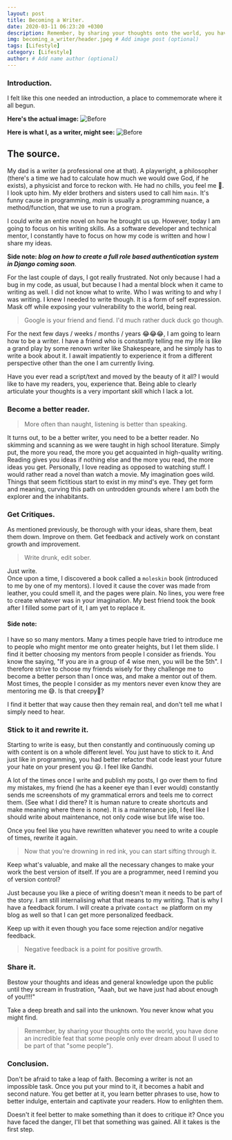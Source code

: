 ```yaml
---
layout: post
title: Becoming a Writer.
date: 2020-03-11 06:23:20 +0300
description: Remember, by sharing your thoughts onto the world, you have done an incredible feat that some people only ever dream about (I used to be part of that "some people").
img: becoming_a_writer/header.jpeg # Add image post (optional)
tags: [Lifestyle]
category: [Lifestyle]
author: # Add name author (optional)
---
```

### Introduction.
I felt like this one needed an introduction, a place to commemorate where it all begun.

**Here's the actual image:**
![Before](/blog/assets/img/becoming_a_writer/header.jpeg)

**Here is what I, as a writer, might see:**
![Before](/blog/assets/img/becoming_a_writer/after.jpeg)

## The source.
My dad is a writer (a professional one at that). A playwright, a philosopher (there's a time we had to calculate how much we would owe God, if he exists), a physicist and force to reckon with.
He had no chills, you feel me 🥶. I look upto him. My elder brothers and sisters used to call him `main`. It's funny cause in programming, _main_ is usually a programming nuance, a method/function, that we use to run a program.

I could write an entire novel on how he brought us up. However, today I am going to focus on his writing skills. As a software developer and technical mentor, I constantly have to focus on how my code is written and how I share my ideas. 

**Side note: _blog on how to create a full role based authentication system in Django coming soon_**.

For the last couple of days, I got really frustrated. Not only because I had a bug in my code, as usual, but because I had a mental block when it came to writing as well. I did not know what to write. Who I was writing to and why I was writing. 
I knew I needed to write though. It is a form of self expression. Mask off while exposing your vulnerability to the world, being real.

> Google is your friend and fiend. I'd much rather duck duck go though.

For the next few days / weeks / months / years 😂😂😂, I am going to learn how to be a writer. I have a friend who is constantly telling me my life is like a grand play by some renown writer like Shakespeare, and he simply has to write a book about it. 
I await impatiently to experience it from a different perspective other than the one I am currently living. 

Have you ever read a script/text and moved by the beauty of it all? I would like to have my readers, you, experience that.
Being able to clearly articulate your thoughts is a very important skill which I lack a lot.

### Become a better reader.
> More often than naught, listening is better than speaking.

It turns out, to be a better writer, you need to be a better reader. No skimming and scanning as we were taught in high school literature. 
Simply put, the more you read, the more you get acquainted in high-quality writing. Reading gives you ideas if nothing else and the more you read, the more ideas you get. 
Personally, I love reading as opposed to watching stuff. I would rather read a novel than watch a movie. My imagination goes wild. Things that seem fictitious start to exist in my mind's eye. 
They get form and meaning, curving this path on untrodden grounds where I am both the explorer and the inhabitants.

### Get Critiques.
As mentioned previously, be thorough with your ideas, share them, beat them down. Improve on them. Get feedback and actively work on constant growth and improvement.

> Write drunk, edit sober.

Just write. <br/>
Once upon a time, I discovered a book called a `moleskin` book (introduced to me by one of my mentors). I loved it cause the cover was made from leather, you could smell it, and the pages were plain. 
No lines, you were free to create whatever was in your imagination. My best friend took the book after I filled some part of it, I am yet to replace it.

#### Side note:
I have so so many mentors. Many a times people have tried to introduce me to people who might mentor me onto greater heights, but I let them slide. 
I find it better choosing my mentors from people I consider as friends. You know the saying, "If you are in a group of 4 wise men, you will be the 5th". 
I therefore strive to choose my friends wisely for they challenge me to become a better person than I once was, and make a mentor out of them. 
Most times, the people I consider as my mentors never even know they are mentoring me 😅. Is that creepy🤔? 

I find it better that way cause then they remain real, and don't tell me what I simply need to hear.

### Stick to it and rewrite it.
Starting to write is easy, but then constantly and continuously coming up with content is on a whole different level. You just have to stick to it. 
And just like in programming, you had better refactor that code least your future your hate on your present you 😃. I feel like Gandhi.

A lot of the times once I write and publish my posts, I go over them to find my mistakes, my friend (he has a keener eye than I ever would) constantly sends me screenshots of my grammatical errors and teels me to correct them. (See what I did there? It is human nature to create shortcuts and make meaning where there is none).
It is a maintenance job, I feel like I should write about maintenance, not only code wise but life wise too.

Once you feel like you have rewritten whatever you need to write a couple of times, rewrite it again.
> Now that you're drowning in red ink, you can start sifting through it.

Keep what's valuable, and make all the necessary changes to make your work the best version of itself. If you are a programmer, need I remind you of version control?

Just because you like a piece of writing doesn't mean it needs to be part of the story. I am still internalising what that means to my writing. That is why I have a feedback forum. 
I will create a private `contact me` platform on my blog as well so that I can get more personalized feedback.

Keep up with it even though you face some rejection and/or negative feedback. 
> Negative feedback is a point for positive growth.

### Share it.
Bestow your thoughts and ideas and general knowledge upon the public until they scream in frustration, "Aaah, but we have just had about enough of you!!!!" 

Take a deep breath and sail into the unknown. You never know what you might find. 
> Remember, by sharing your thoughts onto the world, you have done an incredible feat that some people only ever dream about (I used to be part of that "some people").

### Conclusion.
Don't be afraid to take a leap of faith. Becoming a writer is not an impossible task. Once you put your mind to it, it becomes a habit and second nature. You get better at it, you learn better phrases to use, how to better indulge, entertain and captivate your readers. How to enlighten them.

Doesn't it feel better to make something than it does to critique it? Once you have faced the danger, I'll bet that something was gained. All it takes is the first step. 
